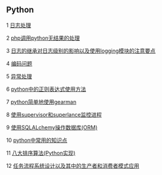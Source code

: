 ## Python

1 [日志处理](https://github.com/luofengmacheng/python/blob/master/logging.md)

2 [php调用python无结果的处理](https://github.com/luofengmacheng/python/blob/master/php_call_python.md)

3 [日志的继承对日志级别的影响以及使用logging模块的注意要点](https://github.com/luofengmacheng/python/blob/master/logging_level.md)

4 [编码问题](https://github.com/luofengmacheng/python/blob/master/encode.md)

5 [异常处理](https://github.com/luofengmacheng/python/blob/master/exception.md)

6 [python中的正则表达式使用方法](https://github.com/luofengmacheng/python/blob/master/regex.md)

7 [python简单地使用gearman](https://github.com/luofengmacheng/python/blob/master/gearman_simple_demo.md)

8 [使用supervisor和superlance监控进程](https://github.com/luofengmacheng/python/blob/master/monitor_process_with_supervisor_and_superlance.md)

9 [使用SQLALchemy操作数据库(ORM)](https://github.com/luofengmacheng/python/blob/master/orm_with_sqlalchemy.md)

10 [python中常用的知识点](https://github.com/luofengmacheng/python/blob/master/python_tips.md)

11 [八大排序算法(Python实现)](https://github.com/luofengmacheng/python/blob/master/sort_algorithm.md)

12 [任务流程系统设计以及其中的生产者和消费者模式应用](https://github.com/luofengmacheng/python/blob/master/producer_consumer.md)